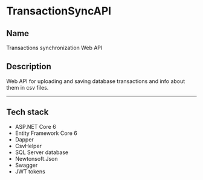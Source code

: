 # TransactionSyncAPI

## Name
Transactions synchronization Web API

## Description
Web API for uploading and saving database transactions and info about them in csv files.

---

## Tech stack
- ASP.NET Core 6
- Entity Framework Core 6
- Dapper
- CsvHelper
- SQL Server database
- Newtonsoft.Json
- Swagger
- JWT tokens
